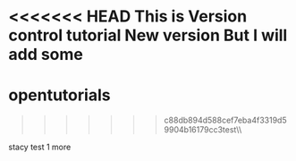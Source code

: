 <<<<<<< HEAD
This is Version control tutorial
New version But I will add some
=======
# opentutorials
>>>>>>> c88db894d588cef7eba4f3319d59904b16179cc3test\\\\


stacy
test 1 more
